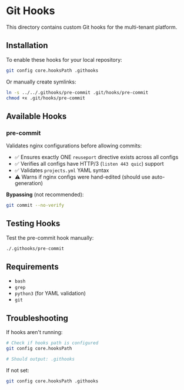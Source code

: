 # Git Hooks

This directory contains custom Git hooks for the multi-tenant platform.

## Installation

To enable these hooks for your local repository:

```bash
git config core.hooksPath .githooks
```

Or manually create symlinks:

```bash
ln -s ../../.githooks/pre-commit .git/hooks/pre-commit
chmod +x .git/hooks/pre-commit
```

## Available Hooks

### pre-commit

Validates nginx configurations before allowing commits:

- ✅ Ensures exactly ONE `reuseport` directive exists across all configs
- ✅ Verifies all configs have HTTP/3 (`listen 443 quic`) support
- ✅ Validates `projects.yml` YAML syntax
- ⚠️  Warns if nginx configs were hand-edited (should use auto-generation)

**Bypassing** (not recommended):
```bash
git commit --no-verify
```

## Testing Hooks

Test the pre-commit hook manually:

```bash
./.githooks/pre-commit
```

## Requirements

- `bash`
- `grep`
- `python3` (for YAML validation)
- `git`

## Troubleshooting

If hooks aren't running:
```bash
# Check if hooks path is configured
git config core.hooksPath

# Should output: .githooks
```

If not set:
```bash
git config core.hooksPath .githooks
```

